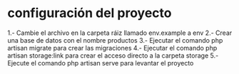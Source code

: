 # configuración del proyecto
1.- Cambie el archivo en la carpeta ráiz llamado    env.example    a     env
2.- Crear una base de datos con el nombre      productos 
3.- Ejecutar el comando php artisan migrate para crear las migraciones
4.- Ejecutar el comando php artisan storage:link para crear el acceso directo a la carpeta storage
5.- Ejecute el comando php artisan serve para levantar el proyecto
